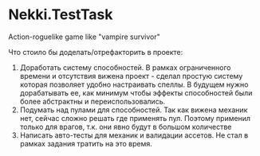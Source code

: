 # Nekki.TestTask

Action-roguelike game like "vampire survivor"

Что стоило бы доделать/отрефакторить в проекте:
1) Доработать систему способностей. В рамках ограниченного времени и отсутствия вижена проект - сделал простую систему которая позволяет удобно настраивать спеллы. В будущем нужно дорабатывать ее, как минимум чтобы эффекты способностей были более абстрактны и переиспользовались.
2) Подумать над пулами для способностей. Так как вижена механик нет, сейчас сложно решать где применять пул. Поэтому применил только для врагов, т.к. они явно будут в большом количестве
3) Написать авто-тесты для механик и валидации ассетов. Не стал в рамках задания тратить на это время.
